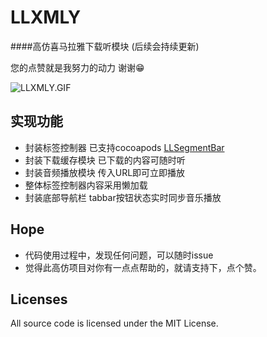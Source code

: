 # LLXMLY

####高仿喜马拉雅下载听模块 (后续会持续更新)

您的点赞就是我努力的动力 谢谢😁

![LLXMLY.GIF](https://github.com/liuniuliuniu/LLXMLY/blob/master/LLXMLY.gif)


## <a id="function"></a>实现功能
* 封装标签控制器 已支持cocoapods [LLSegmentBar](https://github.com/liuniuliuniu/LLSegmentBar.git)
* 封装下载缓存模块  已下载的内容可随时听
* 封装音频播放模块  传入URL即可立即播放
* 整体标签控制器内容采用懒加载
* 封装底部导航栏 tabbar按钮状态实时同步音乐播放



## <a id="hope"></a>Hope
* 代码使用过程中，发现任何问题，可以随时issue
* 觉得此高仿项目对你有一点点帮助的，就请支持下，点个赞。

## Licenses
All source code is licensed under the MIT License.

